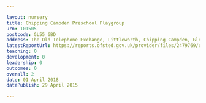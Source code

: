 ```yaml
---

layout: nursery
title: Chipping Campden Preschool Playgroup
urn: 101505
postcode: GL55 6BD
address: The Old Telephone Exchange, Littleworth, Chipping Campden, Glos, GL55 6BD
latestReportUrl: https://reports.ofsted.gov.uk/provider/files/2479769/urn/101505.pdf
teaching: 0
development: 0
leadership: 0
outcomes: 0
overall: 2
date: 01 April 2018 
datePublish: 29 April 2015

---
```

